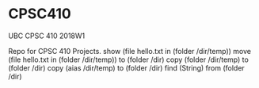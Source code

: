 # CPSC410
UBC CPSC 410 2018W1

Repo for CPSC 410 Projects.
show (file hello.txt in (folder /dir/temp))
move (file hello.txt in (folder /dir/temp)) to (folder /dir)
copy (folder /dir/temp) to (folder /dir)
copy (aias /dir/temp) to (folder /dir)
find (String) from (folder /dir)